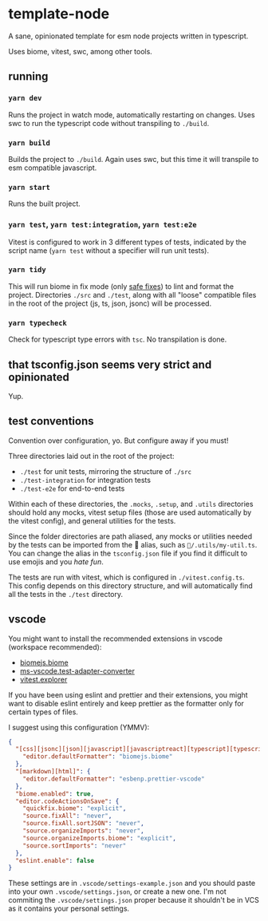 # template-node

A sane, opinionated template for esm node projects written in typescript.

Uses biome, vitest, swc, among other tools.

## running

### `yarn dev`

Runs the project in watch mode, automatically restarting on changes. Uses swc to run the typescript code without transpiling to `./build`.

### `yarn build`

Builds the project to `./build`. Again uses swc, but this time it will transpile to esm compatible javascript.

### `yarn start`

Runs the built project.

### `yarn test`, `yarn test:integration`, `yarn test:e2e`

Vitest is configured to work in 3 different types of tests, indicated by the script name (`yarn test` without a specifier will run unit tests).

### `yarn tidy`

This will run biome in fix mode (only [safe fixes](https://biomejs.dev/linter/#safe-fixes)) to lint and format the project. Directories `./src` and `./test`, along with all "loose" compatible files in the root of the project (js, ts, json, jsonc) will be processed.

### `yarn typecheck`

Check for typescript type errors with `tsc`. No transpilation is done.

## that tsconfig.json seems very strict and opinionated

Yup.

## test conventions

Convention over configuration, yo. But configure away if you must!

Three directories laid out in the root of the project:

- `./test` for unit tests, mirroring the structure of `./src`
- `./test-integration` for integration tests
- `./test-e2e` for end-to-end tests

Within each of these directories, the `.mocks`, `.setup`, and `.utils` directories should hold any mocks, vitest setup files (those are used automatically by the vitest config), and general utilities for the tests.

Since the folder directories are path aliased, any mocks or utilities needed by the tests can be imported from the 🧪 alias, such as `🧪/.utils/my-util.ts`. You can change the alias in the `tsconfig.json` file if you find it difficult to use emojis and you _hate fun_.

The tests are run with vitest, which is configured in `./vitest.config.ts`. This config depends on this directory structure, and will automatically find all the tests in the `./test` directory.

## vscode

You might want to install the recommended extensions in vscode (workspace recommended):

- [biomejs.biome](https://marketplace.visualstudio.com/items?itemName=biomejs.biome)
- [ms-vscode.test-adapter-converter](https://marketplace.visualstudio.com/items?itemName=ms-vscode.test-adapter-converter)
- [vitest.explorer](https://marketplace.visualstudio.com/items?itemName=vitest.explorer)

If you have been using eslint and prettier and their extensions, you might want to disable eslint entirely and keep prettier as the formatter only for certain types of files.

I suggest using this configuration (YMMV):

```json
{
  "[css][jsonc][json][javascript][javascriptreact][typescript][typescriptreact]": {
    "editor.defaultFormatter": "biomejs.biome"
  },
  "[markdown][html]": {
    "editor.defaultFormatter": "esbenp.prettier-vscode"
  },
  "biome.enabled": true,
  "editor.codeActionsOnSave": {
    "quickfix.biome": "explicit",
    "source.fixAll": "never",
    "source.fixAll.sortJSON": "never",
    "source.organizeImports": "never",
    "source.organizeImports.biome": "explicit",
    "source.sortImports": "never"
  },
  "eslint.enable": false
}
```

These settings are in `.vscode/settings-example.json` and you should paste into your own `.vscode/settings.json`, or create a new one. I'm not commiting the `.vscode/settings.json` proper because it shouldn't be in VCS as it contains your personal settings.
